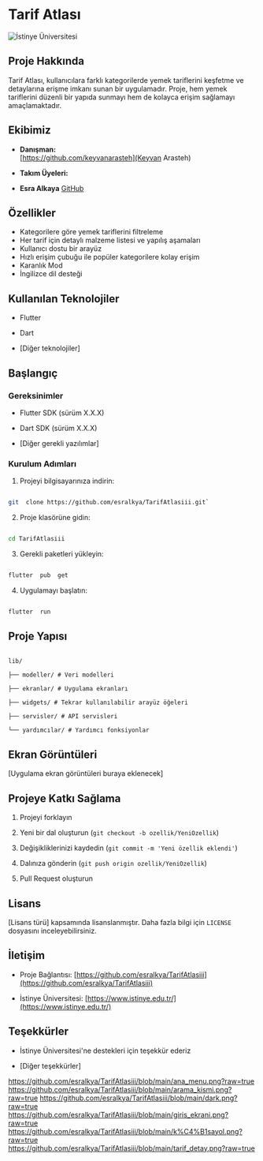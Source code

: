 
# Tarif Atlası

  

![İstinye Üniversitesi](https://www.unitededucation.com/linklogoch/istinye-university-logo.png)

  

## Proje Hakkında

Tarif Atlası, kullanıcılara farklı kategorilerde yemek tariflerini keşfetme ve detaylarına erişme imkanı sunan bir uygulamadır. Proje, hem yemek tariflerini düzenli bir yapıda sunmayı hem de kolayca erişim sağlamayı amaçlamaktadır.

  

## Ekibimiz

-  **Danışman:**  
[https://github.com/keyvanarasteh](Keyvan Arasteh)


-  **Takım Üyeleri:**

-  **Esra Alkaya** [GitHub](https://github.com/esralkya)

  

## Özellikler

- Kategorilere göre yemek tariflerini filtreleme
- Her tarif için detaylı malzeme listesi ve yapılış aşamaları
- Kullanıcı dostu bir arayüz
- Hızlı erişim çubuğu ile popüler kategorilere kolay erişim
- Karanlık Mod
- İngilizce dil desteği
  

## Kullanılan Teknolojiler

- Flutter

- Dart

- [Diğer teknolojiler]

  

## Başlangıç

  

### Gereksinimler

- Flutter SDK (sürüm X.X.X)

- Dart SDK (sürüm X.X.X)

- [Diğer gerekli yazılımlar]

  

### Kurulum Adımları

1. Projeyi bilgisayarınıza indirin:

```bash

git  clone https://github.com/esralkya/TarifAtlasiii.git`

```

  

2. Proje klasörüne gidin:

```bash

cd TarifAtlasiii

```

  

3. Gerekli paketleri yükleyin:

```bash

flutter  pub  get

```

  

4. Uygulamayı başlatın:

```bash

flutter  run

```

  

## Proje Yapısı

```

lib/

├── modeller/ # Veri modelleri

├── ekranlar/ # Uygulama ekranları

├── widgets/ # Tekrar kullanılabilir arayüz öğeleri

├── servisler/ # API servisleri

└── yardımcılar/ # Yardımcı fonksiyonlar

```

  

## Ekran Görüntüleri

[Uygulama ekran görüntüleri buraya eklenecek]

  

## Projeye Katkı Sağlama

1. Projeyi forklayın

2. Yeni bir dal oluşturun (`git checkout -b ozellik/YeniOzellik`)

3. Değişikliklerinizi kaydedin (`git commit -m 'Yeni özellik eklendi'`)

4. Dalınıza gönderin (`git push origin ozellik/YeniOzellik`)

5. Pull Request oluşturun

  

## Lisans

[Lisans türü] kapsamında lisanslanmıştır. Daha fazla bilgi için `LICENSE` dosyasını inceleyebilirsiniz.

  

## İletişim

- Proje Bağlantısı: [https://github.com/esralkya/TarifAtlasiii](https://github.com/esralkya/TarifAtlasiii)

- İstinye Üniversitesi: [https://www.istinye.edu.tr/](https://www.istinye.edu.tr/)

  

## Teşekkürler

- İstinye Üniversitesi'ne destekleri için teşekkür ederiz

- [Diğer teşekkürler]

https://github.com/esralkya/TarifAtlasiii/blob/main/ana_menu.png?raw=true
https://github.com/esralkya/TarifAtlasiii/blob/main/arama_kismi.png?raw=true
https://github.com/esralkya/TarifAtlasiii/blob/main/dark.png?raw=true
https://github.com/esralkya/TarifAtlasiii/blob/main/giris_ekrani.png?raw=true
https://github.com/esralkya/TarifAtlasiii/blob/main/k%C4%B1sayol.png?raw=true
https://github.com/esralkya/TarifAtlasiii/blob/main/tarif_detay.png?raw=true
